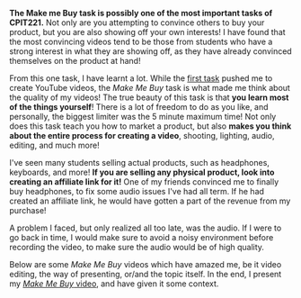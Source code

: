 **The Make me Buy task is possibly one of the most important tasks of CPIT221.** Not only are you attempting to convince others to buy your product, but you are also showing off your own interests! I have found that the most convincing videos tend to be those from students who have a strong interest in what they are showing off, as they have already convinced themselves on the product at hand!

From this one task, I have learnt a lot. While the [first task](/#first-task) pushed me to create YouTube videos, the *Make Me Buy* task is what made me think about the quality of my videos! The true beauty of this task is that **you learn most of the things yourself**! There is a lot of freedom to do as you like, and personally, the biggest limiter was the 5 minute maximum time! Not only does this task teach you how to market a product, but also **makes you think about the entire process for creating a video**, shooting, lighting, audio, editing, and much more!

I've seen many students selling actual products, such as headphones, keyboards, and more! **If you are selling any physical product, look into creating an affiliate link for it!** One of my friends convinced me to finally buy headphones, to fix some audio issues I've had all term. If he had created an affiliate link, he would have gotten a part of the revenue from my purchase!

A problem I faced, but only realized all too late, was the audio. If I were to go back in time, I would make sure to avoid a noisy environment before recording the video, to make sure the audio would be of high quality.

Below are some *Make Me Buy* videos which have amazed me, be it video editing, the way of presenting, or/and the topic itself. In the end, I present my [*Make Me Buy* video](#video), and have given it some context.